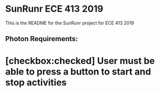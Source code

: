 # SunRunr ECE 413 2019
This is the README for the SunRunr project for ECE 413 2019

## Photon Requirements:
# [checkbox:checked] User must be able to press a button to start and stop activities
